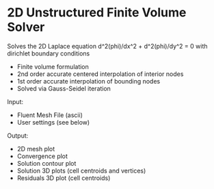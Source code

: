 # 2D Unstructured Finite Volume Solver

Solves the 2D Laplace equation d^2(phi)/dx^2 + d^2(phi)/dy^2 = 0 with dirichlet boundary conditions

- Finite volume formulation
- 2nd order accurate centered interpolation of interior nodes
- 1st order accurate interpolation of bounding nodes
- Solved via Gauss-Seidel iteration

Input:
- Fluent Mesh File (ascii)
- User settings (see below)

Output:
- 2D mesh plot
- Convergence plot
- Solution contour plot
- Solution 3D plots (cell centroids and vertices)
- Residuals 3D plot (cell centroids)
